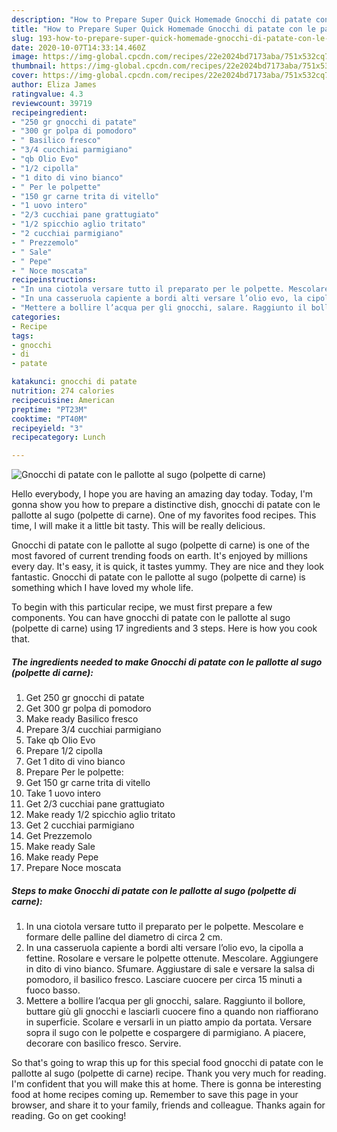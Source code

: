 ```yaml
---
description: "How to Prepare Super Quick Homemade Gnocchi di patate con le pallotte al sugo (polpette di carne)"
title: "How to Prepare Super Quick Homemade Gnocchi di patate con le pallotte al sugo (polpette di carne)"
slug: 193-how-to-prepare-super-quick-homemade-gnocchi-di-patate-con-le-pallotte-al-sugo-polpette-di-carne
date: 2020-10-07T14:33:14.460Z
image: https://img-global.cpcdn.com/recipes/22e2024bd7173aba/751x532cq70/gnocchi-di-patate-con-le-pallotte-al-sugo-polpette-di-carne-recipe-main-photo.jpg
thumbnail: https://img-global.cpcdn.com/recipes/22e2024bd7173aba/751x532cq70/gnocchi-di-patate-con-le-pallotte-al-sugo-polpette-di-carne-recipe-main-photo.jpg
cover: https://img-global.cpcdn.com/recipes/22e2024bd7173aba/751x532cq70/gnocchi-di-patate-con-le-pallotte-al-sugo-polpette-di-carne-recipe-main-photo.jpg
author: Eliza James
ratingvalue: 4.3
reviewcount: 39719
recipeingredient:
- "250 gr gnocchi di patate"
- "300 gr polpa di pomodoro"
- " Basilico fresco"
- "3/4 cucchiai parmigiano"
- "qb Olio Evo"
- "1/2 cipolla"
- "1 dito di vino bianco"
- " Per le polpette"
- "150 gr carne trita di vitello"
- "1 uovo intero"
- "2/3 cucchiai pane grattugiato"
- "1/2 spicchio aglio tritato"
- "2 cucchiai parmigiano"
- " Prezzemolo"
- " Sale"
- " Pepe"
- " Noce moscata"
recipeinstructions:
- "In una ciotola versare tutto il preparato per le polpette. Mescolare e formare delle palline del diametro di circa 2 cm."
- "In una casseruola capiente a bordi alti versare l’olio evo, la cipolla a fettine. Rosolare e versare le polpette ottenute. Mescolare. Aggiungere in dito di vino bianco. Sfumare. Aggiustare di sale e versare la salsa di pomodoro, il basilico fresco. Lasciare cuocere per circa 15 minuti a fuoco basso."
- "Mettere a bollire l’acqua per gli gnocchi, salare. Raggiunto il bollore, buttare giù gli gnocchi e lasciarli cuocere fino a quando non riaffiorano in superficie. Scolare e versarli in un piatto ampio da portata. Versare sopra il sugo con le polpette e cospargere di parmigiano. A piacere, decorare con basilico fresco. Servire."
categories:
- Recipe
tags:
- gnocchi
- di
- patate

katakunci: gnocchi di patate 
nutrition: 274 calories
recipecuisine: American
preptime: "PT23M"
cooktime: "PT40M"
recipeyield: "3"
recipecategory: Lunch

---
```



![Gnocchi di patate con le pallotte al sugo (polpette di carne)](https://img-global.cpcdn.com/recipes/22e2024bd7173aba/751x532cq70/gnocchi-di-patate-con-le-pallotte-al-sugo-polpette-di-carne-recipe-main-photo.jpg)

Hello everybody, I hope you are having an amazing day today. Today, I'm gonna show you how to prepare a distinctive dish, gnocchi di patate con le pallotte al sugo (polpette di carne). One of my favorites food recipes. This time, I will make it a little bit tasty. This will be really delicious.

Gnocchi di patate con le pallotte al sugo (polpette di carne) is one of the most favored of current trending foods on earth. It's enjoyed by millions every day. It's easy, it is quick, it tastes yummy. They are nice and they look fantastic. Gnocchi di patate con le pallotte al sugo (polpette di carne) is something which I have loved my whole life.




To begin with this particular recipe, we must first prepare a few components. You can have gnocchi di patate con le pallotte al sugo (polpette di carne) using 17 ingredients and 3 steps. Here is how you cook that.

<!--inarticleads1-->

##### The ingredients needed to make Gnocchi di patate con le pallotte al sugo (polpette di carne):

1. Get 250 gr gnocchi di patate
1. Get 300 gr polpa di pomodoro
1. Make ready  Basilico fresco
1. Prepare 3/4 cucchiai parmigiano
1. Take qb Olio Evo
1. Prepare 1/2 cipolla
1. Get 1 dito di vino bianco
1. Prepare  Per le polpette:
1. Get 150 gr carne trita di vitello
1. Take 1 uovo intero
1. Get 2/3 cucchiai pane grattugiato
1. Make ready 1/2 spicchio aglio tritato
1. Get 2 cucchiai parmigiano
1. Get  Prezzemolo
1. Make ready  Sale
1. Make ready  Pepe
1. Prepare  Noce moscata




<!--inarticleads2-->

##### Steps to make Gnocchi di patate con le pallotte al sugo (polpette di carne):

1. In una ciotola versare tutto il preparato per le polpette. Mescolare e formare delle palline del diametro di circa 2 cm.
1. In una casseruola capiente a bordi alti versare l’olio evo, la cipolla a fettine. Rosolare e versare le polpette ottenute. Mescolare. Aggiungere in dito di vino bianco. Sfumare. Aggiustare di sale e versare la salsa di pomodoro, il basilico fresco. Lasciare cuocere per circa 15 minuti a fuoco basso.
1. Mettere a bollire l’acqua per gli gnocchi, salare. Raggiunto il bollore, buttare giù gli gnocchi e lasciarli cuocere fino a quando non riaffiorano in superficie. Scolare e versarli in un piatto ampio da portata. Versare sopra il sugo con le polpette e cospargere di parmigiano. A piacere, decorare con basilico fresco. Servire.




So that's going to wrap this up for this special food gnocchi di patate con le pallotte al sugo (polpette di carne) recipe. Thank you very much for reading. I'm confident that you will make this at home. There is gonna be interesting food at home recipes coming up. Remember to save this page in your browser, and share it to your family, friends and colleague. Thanks again for reading. Go on get cooking!

